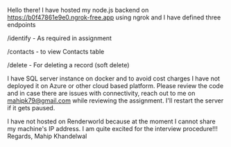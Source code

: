 Hello there!
I have hosted my node.js backend on https://b0f47861e9e0.ngrok-free.app using ngrok and I have defined three endpoints

/identify - As required in assignment 

/contacts - to view Contacts table 

/delete - For deleting a record (soft delete)

I have SQL server instance on docker and to avoid cost charges I have not deployed it on Azure or other cloud based platform. Please review the code and in case there 
are issues with connectivity, reach out to me on mahipk79@gmail.com while reviewing the assignment. I'll restart the server if it gets paused. 

I have not hosted on Renderworld because at the moment I cannot share my machine's IP address. 
I am quite excited for the interview procedure!!!
Regards,
Mahip Khandelwal

